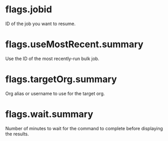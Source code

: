 # flags.jobid

ID of the job you want to resume.

# flags.useMostRecent.summary

Use the ID of the most recently-run bulk job.

# flags.targetOrg.summary

Org alias or username to use for the target org.

# flags.wait.summary

Number of minutes to wait for the command to complete before displaying the results.
